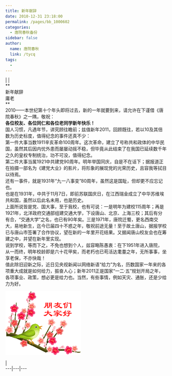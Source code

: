 ```yaml
---
title: 新年献辞
date: 2010-12-31 23:18:00
permalink: /pages/bb_1000602
categories: 
  - 唐院春秋备份
sidebar: false
author: 
  name: 唐院春秋
  link: /tycq
tags: 
  - 
---
```


|  |  
**  
新年献辞  
庸老  
**  
2010——本世纪第十个年头即将过去，新的一年就要到来，请允许在下谨借《唐院春秋》之一隅，敬祝：  
**各位校友、各位同仁和各位老同学新年快乐！**  
国人习惯，凡遇年节，讲究顾往瞻前；兹值新年2011，回顾既往，若以10及其倍数为历史标度，值得纪念的事件还真不少：  
第一件大事当数1911辛亥革命100周年。这次革命，建立了号称共和政体的中华民国，虽然其后因内忧外患而屡屡动摇不稳，但毕竟从此结束了在我国已延续数千年之久的皇权专制统治，功不可没，值得纪念。  
第二件大事当属1921中共建党90周年。明年举国同庆，自是不在话下；据报道正在拍摄一部名为《建党大业》的影片，将形象的展现党的光荣历史，且容我等拭目以待焉。  
还有一事件，就是1931年“九一八事变”80周年，虽然这是国耻，但却更不应忘记也。  
也是在1931年，中共于11月7日，即前苏联国庆日，在江西瑞金成立了中华苏维埃共和国，虽然以后此名未用，也是历史。  
上面所说皆是党、国大事，至于我校，也有可说：一是明年为建校115周年；再是1921年，北洋政府交通部组建交通大学，下设唐山、北京、上海三校；其后有分有合，“交通大学”之名，也已有90年矣。三是1971年，唐院迁蜀，更名西南交大，易地新生，迄今已届四十不惑之年，敬祝前途无量！至于故土唐山，据报学校已与唐山市签署了合作协议，望在新的一年里开花结果。又据闻唐山校友会也在筹建之中，并望在新年里实现。  
说到学校，等而下之，不免也想到个人，兹容略陈愚衷：在下1951年进入唐院，从一而终，明年校龄即是六十花甲矣，而老朽也已苟活达耄耋之年，无所事事，坐享老保，不亦快哉！  
值此除旧迎新之际，近日见央视新闻以网络新语“给力”为名，历数国家一年来的各项重大成就是如何给力，振奋人心；新年2011正是国家“一二·五”规划开局之年，各项事业、政策，想必更是给力也。当然，有些事情，例如天灾、通胀，还是少给力为好。  
  
![](/pic/img31.bimg.126.net_photo_suEpL2g2I3duW6bEDS1iqw==_3960634397296101054.jpg)  
  
|  
---|---|---